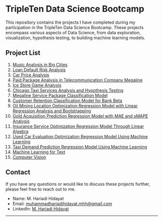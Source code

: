 # TripleTen Data Science Bootcamp

This repository contains the projects I have completed during my participation in the TripleTen Data Science Bootcamp. These projects encompass various aspects of Data Science, from data exploration, visualization, hypothesis testing, to building machine learning models.

## Project List

1. [Music Analysis in Big Cities](link_to_project_1)
2. [Loan Default Risk Analysis](link_to_project_2)
3. [Car Price Analysis](link_to_project_3)
4. [Paid Package Analysis in Telecommunication Company Megaline](link_to_project_4)
5. [Ice Store Game Analysis](link_to_project_5)
6. [Chicago Taxi Services Analysis and Hypothesis Testing](link_to_project_6)
7. [Megaline Service Package Classification Model](link_to_project_7)
8. [Customer Retention Classification Model for Bank Beta](link_to_project_8)
9. [Oil Mining Location Optimization Regression Model with Linear Regression Analysis and Bootstrapping](link_to_project_9)
10. [Gold Acquisition Prediction Regression Model with MAE and sMAPE Analysis](link_to_project_10)
11. [Insurance Service Optimization Regression Model Through Linear Algebra](link_to_project_11)
12. [Used Car Evaluation Optimization Regression Model Using Machine Learning](link_to_project_12)
13. [Taxi Demand Prediction Regression Model Using Machine Learning](link_to_project_13)
14. [Machine Learning for Text](link_to_project_14)
15. [Computer Vision](link_to_project_15)

## Contact

If you have any questions or would like to discuss these projects further, please feel free to reach out to me.

- Name: M. Hariadi Hidayat
- Email: muhammadhariadihidayat.mhh@gmail.com
- LinkedIn: [M. Hariadi Hidayat]([your_linkedin_link](https://www.linkedin.com/in/m-hariadi-hidayat-221947bb/))

---
